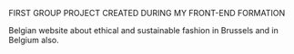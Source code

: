 FIRST GROUP PROJECT CREATED DURING MY FRONT-END FORMATION

Belgian website about ethical and sustainable fashion in Brussels and in Belgium also.
